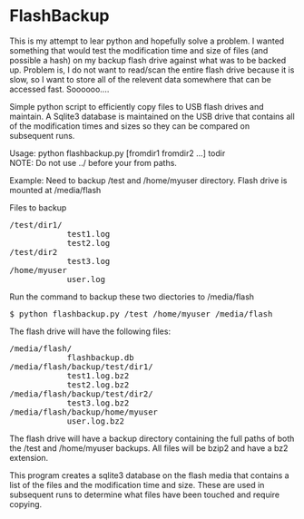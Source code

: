 # FlashBackup

This is my attempt to lear python and hopefully solve a problem.  I wanted something that would test the modification time and size of files (and possible a hash) on my backup flash drive against what was to be backed up.  Problem is, I do not want to read/scan the entire flash drive because it is slow, so I want to store all of the relevent data somewhere that can be accessed fast.  Soooooo....

Simple python script to efficiently copy files to USB flash drives and maintain.  A Sqlite3 database is maintained on the USB drive that contains all of the modification times and sizes so they can be compared on subsequent runs.

Usage: python flashbackup.py [fromdir1 fromdir2 ...] todir<br/>
NOTE: Do not use ../ before your from paths.

Example: Need to backup /test and /home/myuser directory.  Flash drive is mounted at /media/flash

Files to backup
<pre>
/test/dir1/
            test1.log
            test2.log
/test/dir2
            test3.log
/home/myuser
            user.log
</pre>
Run the command to backup these two diectories to /media/flash
<pre>
$ python flashbackup.py /test /home/myuser /media/flash
</pre>
The flash drive will have the following files:
<pre>
/media/flash/
            flashbackup.db
/media/flash/backup/test/dir1/
            test1.log.bz2
            test2.log.bz2
/media/flash/backup/test/dir2/
            test3.log.bz2
/media/flash/backup/home/myuser
            user.log.bz2
</pre>

The flash drive will have a backup directory containing the full paths of both the /test and /home/myuser backups.
All files will be bzip2 and have a bz2 extension.

This program creates a sqlite3 database on the flash media that contains a list of the files and the
modification time and size.  These are used in subsequent runs to determine what files have been touched and require copying.

